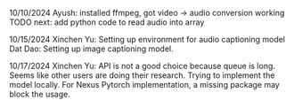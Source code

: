 10/10/2024
Ayush: installed ffmpeg, got video -> audio conversion working
TODO next: add python code to read audio into array

10/15/2024
Xinchen Yu: Setting up environment for audio captioning model
Dat Dao: Setting up image captioning model.

10/17/2024
Xinchen Yu: API is not a good choice because queue is long. Seems like other users are doing their research. Trying to implement the model locally. For Nexus Pytorch implementation, a missing package may block the usage.
